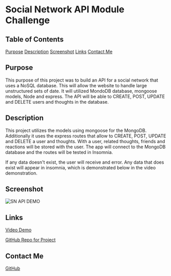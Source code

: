 # Social Network API Module Challenge

## Table of Contents 

[Purpose](#purpose)
[Description](#description)
[Screenshot](#screenshot)
[Links](#links)
[Contact Me](#contact-me)



## Purpose

This purpose of this project was to build an API for a social network that uses a NoSQL database.  This will allow the website to handle large unstructured sets of date.  It will utilized MondoDB database, mongoose models, Node and express.  The API will be able to CREATE, POST, UPDATE and DELETE users and thoughts in the database.  

## Description

This project utilizes the models using mongoose for the MongoDB.  Additionally it uses the express routes that allow to CREATE, POST, UPDATE and DELETE a user and thoughts.  With a user, related thoughts, friends and reactions will be stored with the user.  The app will connect to the MongoDB database and the routes will be tested in Insomnia. 


If any data doesn't exist, the user will receive and error.  Any data that does exist will appear in insomnia, which is demonstrated below in the video demonstration.

## Screenshot

![SN API DEMO](./images/Demo.gif)

## Links

[Video Demo](https://drive.google.com/file/d/19XCIikYdqAttIgYhOXqpZLUjLWKO20Z7/view)

[GitHub Repo for Project]()

## Contact Me 

[GitHub](https://github.com/j-faust)
